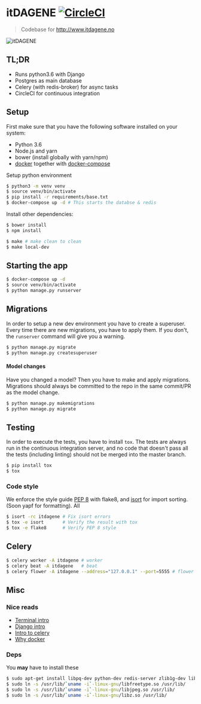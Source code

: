 # itDAGENE [![CircleCI](https://circleci.com/gh/itdagene-ntnu/itdagene.svg?style=svg&circle-token=abcfbea6689e5baef8a1fbb7fa6eb822efdd5bfb)](https://circleci.com/gh/itdagene-ntnu/itdagene)

> Codebase for http://www.itdagene.no

![itDAGENE](itdagene/assets/img/logoQuiz.png)


## TL;DR
- Runs python3.6 with Django
- Postgres as main database
- Celery (with redis-broker) for async tasks
- CircleCI for continuous integration

## Setup

First make sure that you have the following software installed on your system:

- Python 3.6
- Node.js and yarn
- bower (install globally with yarn/npm)
- [docker] together with [docker-compose]

Setup python environment
```bash
$ python3 -m venv venv
$ source venv/bin/activate
$ pip install -r requirements/base.txt
$ docker-compose up -d # This starts the databse & redis

```

Install other dependencies:

```bash
$ bower install
$ npm install

$ make # make clean to clean
$ make local-dev
```

## Starting the app

```bash
$ docker-compose up -d
$ source venv/bin/activate
$ python manage.py runserver
```

## Migrations

In order to setup a new dev environment you have to create a superuser. Every time there are new migrations, you have to apply them. If you don't, the `runserver` command will give you a warning.

```bash
$ python manage.py migrate
$ python manage.py createsuperuser
```

#### Model changes

Have you changed a model? Then you have to make and apply migrations. Migrations should always be committed to the repo in the same commit/PR as the model change.

```bash
$ python manage.py makemigrations
$ python manage.py migrate
```

## Testing
In order to execute the tests, you have to install `tox`. The tests are always run in the continuous integration server, and no code that doesn't pass all the tests (including linting) should not be merged into the master branch.

```bash
$ pip install tox
$ tox
```

### Code style
We enforce the style guide [PEP 8] with flake8, and [isort] for import sorting. (Soon yapf for formatting). All 

```bash
$ isort -rc itdagene # Fix isort errors
$ tox -e isort       # Verify the result with tox
$ tox -e flake8      # Verify PEP 8 style
```

## Celery

```bash
$ celery worker -A itdagene # worker
$ celery beat -A itdagene   # beat
$ celery flower -A itdagene --address="127.0.0.1" --port=5555 # flower
```

## Misc

### Nice reads

- [Terminal intro](https://www.digitalocean.com/community/tutorials/an-introduction-to-the-linux-terminal)
- [Django intro](https://www.djangoproject.com/start/)
- [Intro to celery](http://docs.celeryproject.org/en/latest/getting-started/introduction.html)
- [Why docker](https://www.docker.com/what-container)

### Deps

You **may** have to install these
```bash
$ sudo apt-get install libpq-dev python-dev redis-server zlib1g-dev libjpeg-dev python-pip postgresql postgresql-contrib
$ sudo ln -s /usr/lib/`uname -i`-linux-gnu/libfreetype.so /usr/lib/
$ sudo ln -s /usr/lib/`uname -i`-linux-gnu/libjpeg.so /usr/lib/
$ sudo ln -s /usr/lib/`uname -i`-linux-gnu/libz.so /usr/lib/
```


[docker]: https://www.docker.com/community-edition
[docker-compose]: https://docs.docker.com/compose/overview/
[PEP 8]: https://www.python.org/dev/peps/pep-0008/
[isort]: https://github.com/timothycrosley/isort
